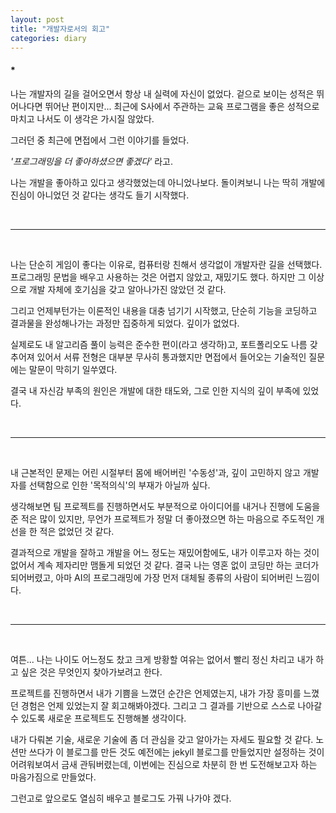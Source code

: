 ```yaml
---
layout: post
title: "개발자로서의 회고"
categories: diary
---
```


#### *
나는 개발자의 길을 걸어오면서 항상 내 실력에 자신이 없었다. 겉으로 보이는 성적은 뛰어나다면 뛰어난 편이지만... 최근에 S사에서 주관하는 교육 프로그램을 좋은 성적으로 마치고 나서도 이 생각은 가시질 않았다.

그러던 중 최근에 면접에서 그런 이야기를 들었다.

*'프로그래밍을 더 좋아하셨으면 좋겠다'* 라고.

나는 개발을 좋아하고 있다고 생각했었는데 아니었나보다. 돌이켜보니 나는 딱히 개발에 진심이 아니었던 것 같다는 생각도 들기 시작했다.

<br>

-----------------

<br>

나는 단순히 게임이 좋다는 이유로, 컴퓨터랑 친해서 생각없이 개발자란 길을 선택했다.
프로그래밍 문법을 배우고 사용하는 것은 어렵지 않았고, 재밌기도 했다.
하지만 그 이상으로 개발 자체에 호기심을 갖고 알아나가진 않았던 것 같다.

그리고 언제부턴가는 이론적인 내용을 대충 넘기기 시작했고, 단순히 기능을 코딩하고 결과물을 완성해나가는 과정만 집중하게 되었다. 깊이가 없었다.

실제로도 내 알고리즘 풀이 능력은 준수한 편이(라고 생각하)고, 포트폴리오도 나름 갖추어져 있어서 서류 전형은 대부분 무사히 통과했지만
면접에서 들어오는 기술적인 질문에는 말문이 막히기 일쑤였다.

결국 내 자신감 부족의 원인은 개발에 대한 태도와, 그로 인한 지식의 깊이 부족에 있었다.

<br>

-----------------

<br>

내 근본적인 문제는 어린 시절부터 몸에 배어버린 '수동성'과,
깊이 고민하지 않고 개발자를 선택함으로 인한 '목적의식'의 부재가 아닐까 싶다.

생각해보면 팀 프로젝트를 진행하면서도 부분적으로 아이디어를 내거나 진행에 도움을 준 적은 많이 있지만, 무언가 프로젝트가 정말 더 좋아졌으면 하는 마음으로 주도적인 개선을 한 적은 없었던 것 같다.

결과적으로 개발을 잘하고 개발을 어느 정도는 재밌어함에도, 내가 이루고자 하는 것이 없어서 계속 제자리만 맴돌게 되었던 것 같다.
결국 나는 영혼 없이 코딩만 하는 코더가 되어버렸고, 아마 AI의 프로그래밍에 가장 먼저 대체될 종류의 사람이 되어버린 느낌이다.

<br>

-----------------

<br>

여튼... 나는 나이도 어느정도 찼고 크게 방황할 여유는 없어서 빨리 정신 차리고 내가 하고 싶은 것은 무엇인지 찾아가보려고 한다.

프로젝트를 진행하면서 내가 기쁨을 느꼈던 순간은 언제였는지, 내가 가장 흥미를 느꼈던 경험은 언제 있었는지 잘 회고해봐야겠다.
그리고 그 결과를 기반으로 스스로 나아갈 수 있도록 새로운 프로젝트도 진행해볼 생각이다.

내가 다뤄본 기술, 새로운 기술에 좀 더 관심을 갖고 알아가는 자세도 필요할 것 같다.
노션만 쓰다가 이 블로그를 만든 것도 예전에는 jekyll 블로그를 만들었지만 설정하는 것이 어려워보여서 금새 관둬버렸는데, 이번에는 진심으로 차분히 한 번 도전해보고자 하는 마음가짐으로 만들었다.

그런고로 앞으로도 열심히 배우고 블로그도 가꿔 나가야 겠다.